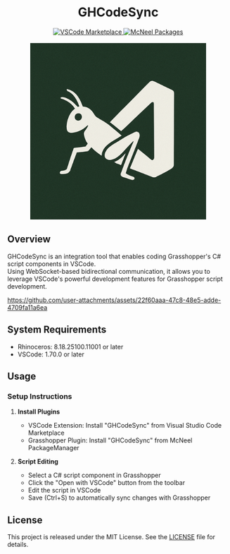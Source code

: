 <div align="center">
    <h1>GHCodeSync</h1>
    <div>
        <a href="https://marketplace.visualstudio.com/items?itemName=4kk11.GHCodeSync">
            <img src="https://img.shields.io/visual-studio-marketplace/v/4kk11.GHCodeSync.svg?label=VSCode%20Marketplace&color=blue" alt="VSCode Marketplace">
        </a>
        <a href="https://www.food4rhino.com/en/app/ghcodesync">
            <img src="https://img.shields.io/badge/McNeel%20Packages-latest-blue" alt="McNeel Packages">
        </a>
    </div>
    <br>
    <img src="art\logo.png" alt="Logo" width="400">
</div>

## Overview
GHCodeSync is an integration tool that enables coding Grasshopper's C# script components in VSCode.  
Using WebSocket-based bidirectional communication, it allows you to leverage VSCode's powerful development features for Grasshopper script development.

https://github.com/user-attachments/assets/22f60aaa-47c8-48e5-adde-4709fa11a6ea

## System Requirements

- Rhinoceros: 8.18.25100.11001 or later
- VSCode: 1.70.0 or later

## Usage

### Setup Instructions

1. **Install Plugins**
   - VSCode Extension: Install "GHCodeSync" from Visual Studio Code Marketplace
   - Grasshopper Plugin: Install "GHCodeSync" from McNeel PackageManager

2. **Script Editing**
   - Select a C# script component in Grasshopper
   - Click the "Open with VSCode" button from the toolbar
   - Edit the script in VSCode
   - Save (Ctrl+S) to automatically sync changes with Grasshopper

## License

This project is released under the MIT License. See the [LICENSE](LICENSE) file for details.
